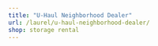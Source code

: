 ```yaml
---
title: "U-Haul Neighborhood Dealer"
url: /laurel/u-haul-neighborhood-dealer/
shop: storage rental
---
```

